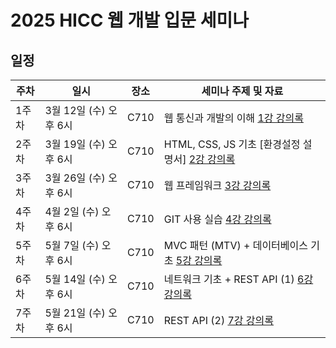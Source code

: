 # 2025 HICC 웹 개발 입문 세미나

## 일정

| 주차  | 일시                   | 장소 | 세미나 주제 및 자료                                                        |
| ----- | ---------------------- | ---- | ------------------------------------------------------------------ |
| 1주차 | 3월 12일 (수) 오후 6시 | C710 | 웹 통신과 개발의 이해 [1강 강의록](https://github.com/hyeonhakjang/HICC_2024-2_Backend_Seminar/blob/main/1%EA%B0%95%20%EB%B0%B1%EC%97%94%EB%93%9C%20%EA%B8%B0%EC%B4%88.pdf) |
| 2주차 | 3월 19일 (수) 오후 6시 | C710 | HTML, CSS, JS 기초 [환경설정 설명서] [2강 강의록](https://github.com/hyeonhakjang/HICC_2024-2_Backend_Seminar/blob/main/2%EA%B0%95%2C%20ORM%20%EB%8D%B0%EC%9D%B4%ED%84%B0%EB%B2%A0%EC%9D%B4%EC%8A%A4.pdf)                                           |
| 3주차 | 3월 26일 (수) 오후 6시 | C710 | 웹 프레임워크 [3강 강의록](https://github.com/hyeonhakjang/HICC_2024-2_Backend_Seminar/blob/main/3%EA%B0%95%2C%20%ED%9A%8C%EC%9B%90%EA%B0%80%EC%9E%85%20%EB%A1%9C%EA%B7%B8%EC%9D%B8%20%EA%B5%AC%ED%98%84.pdf)                                                |
| 4주차 | 4월 2일 (수) 오후 6시 | C710 | GIT 사용 실습 [4강 강의록]()                                          |
| 5주차 | 5월 7일 (수) 오후 6시 | C710 | MVC 패턴 (MTV) + 데이터베이스 기초 [5강 강의록]()                                          |
| 6주차 | 5월 14일 (수) 오후 6시 | C710 | 네트워크 기초 + REST API (1) [6강 강의록]()                                          |
| 7주차 | 5월 21일 (수) 오후 6시 | C710 | REST API (2) [7강 강의록]()                                          |
